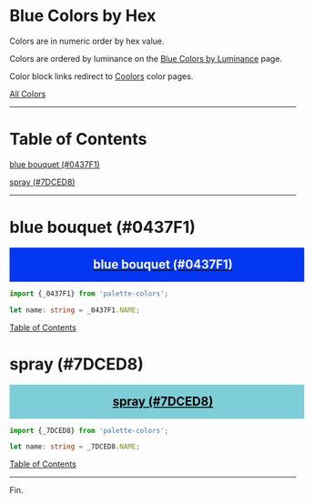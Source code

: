 <style>
  div.color-block {
    text-align: center;
  }

  .color-block {
    width: 100%;
    margin: 0;
    padding: 0.5em;
  }

  .black-pass {
    color: black;
  }

  .white-pass {
    color: white;
  }
</style>

# Blue Colors by Hex

Colors are in numeric order by hex value.

Colors are ordered by luminance on the [Blue Colors by Luminance](./blue-colors-by-luminance.md) page.

Color block links redirect to
<a href="https://coolors.co/" target="_blank" rel="noopener noreferrer">Coolors</a> color pages.

[All Colors](../all-colors.md)

----

# Table of Contents

[blue bouquet (#0437F1)](#blue-bouquet-0437f1)

[spray (#7DCED8)](#spray-7dced8)

----

# blue bouquet (#0437F1)

<div class="color-block" style="background: #0437F1;">
  <a href="https://coolors.co/0437f1" target="_blank" rel="noopener noreferrer">
    <h2 class="color-block white-pass">blue bouquet (#0437F1)</h2>
  </a>
</div>

````typescript
import {_0437F1} from 'palette-colors';

let name: string = _0437F1.NAME;
````

[Table of Contents](#table-of-contents)

# spray (#7DCED8)

<div class="color-block" style="background: #7DCED8;">
  <a href="https://coolors.co/7dced8" target="_blank" rel="noopener noreferrer">
    <h2 class="color-block black-pass">spray (#7DCED8)</h2>
  </a>
</div>

````typescript
import {_7DCED8} from 'palette-colors';

let name: string = _7DCED8.NAME;
````

[Table of Contents](#table-of-contents)

----

Fin.
